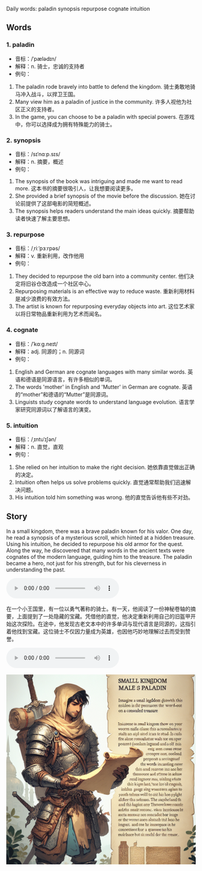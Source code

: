 Daily words: paladin synopsis repurpose cognate intuition

## Words
### 1. paladin
- 音标：/ˈpælədɪn/ <span style="cursor: pointer;" onclick="document.getElementById('audio-player-1').play()"><i class="fas fa-volume-up"></i></span>
<audio id="audio-player-1" src="audios/words/paladin.mp3" style="display:none;"></audio>
- 解释：n. 骑士，忠诚的支持者
- 例句：
1. The paladin rode bravely into battle to defend the kingdom. 
骑士勇敢地骑马冲入战斗，以捍卫王国。
2. Many view him as a paladin of justice in the community. 
许多人视他为社区正义的支持者。
3. In the game, you can choose to be a paladin with special powers. 
在游戏中，你可以选择成为拥有特殊能力的骑士。

### 2. synopsis
- 音标：/sɪˈnɑːp.sɪs/ <span style="cursor: pointer;" onclick="document.getElementById('audio-player-2').play()"><i class="fas fa-volume-up"></i></span>
<audio id="audio-player-2" src="audios/words/synopsis.mp3" style="display:none;"></audio>
- 解释：n. 摘要，概述
- 例句：
1. The synopsis of the book was intriguing and made me want to read more. 
这本书的摘要很吸引人，让我想要阅读更多。
2. She provided a brief synopsis of the movie before the discussion. 
她在讨论前提供了这部电影的简短概述。
3. The synopsis helps readers understand the main ideas quickly. 
摘要帮助读者快速了解主要思想。

### 3. repurpose
- 音标：/ˌriːˈpɜːrpəs/ <span style="cursor: pointer;" onclick="document.getElementById('audio-player-3').play()"><i class="fas fa-volume-up"></i></span>
<audio id="audio-player-3" src="audios/words/repurpose.mp3" style="display:none;"></audio>
- 解释：v. 重新利用，改作他用
- 例句：
1. They decided to repurpose the old barn into a community center. 
他们决定将旧谷仓改造成一个社区中心。
2. Repurposing materials is an effective way to reduce waste. 
重新利用材料是减少浪费的有效方法。
3. The artist is known for repurposing everyday objects into art. 
这位艺术家以将日常物品重新利用为艺术而闻名。

### 4. cognate
- 音标：/ˈkɑːɡ.neɪt/ <span style="cursor: pointer;" onclick="document.getElementById('audio-player-4').play()"><i class="fas fa-volume-up"></i></span>
<audio id="audio-player-4" src="audios/words/cognate.mp3" style="display:none;"></audio>
- 解释：adj. 同源的；n. 同源词
- 例句：
1. English and German are cognate languages with many similar words. 
英语和德语是同源语言，有许多相似的单词。
2. The words 'mother' in English and 'Mutter' in German are cognate. 
英语的“mother”和德语的“Mutter”是同源词。
3. Linguists study cognate words to understand language evolution. 
语言学家研究同源词以了解语言的演变。

### 5. intuition
- 音标：/ˌɪntuˈɪʃən/ <span style="cursor: pointer;" onclick="document.getElementById('audio-player-5').play()"><i class="fas fa-volume-up"></i></span>
<audio id="audio-player-5" src="audios/words/intuition.mp3" style="display:none;"></audio>
- 解释：n. 直觉，直观
- 例句：
1. She relied on her intuition to make the right decision. 
她依靠直觉做出正确的决定。
2. Intuition often helps us solve problems quickly. 
直觉通常帮助我们迅速解决问题。
3. His intuition told him something was wrong. 
他的直觉告诉他有些不对劲。

## Story
In a small kingdom, there was a brave paladin known for his valor. One day, he read a synopsis of a mysterious scroll, which hinted at a hidden treasure. Using his intuition, he decided to repurpose his old armor for the quest. Along the way, he discovered that many words in the ancient texts were cognates of the modern language, guiding him to the treasure. The paladin became a hero, not just for his strength, but for his cleverness in understanding the past.

<audio controls>
  <source src="https://files.dwong.top/story/2024-08-12-english.mp3" type="audio/mpeg">
  你的浏览器不支持音频元素。
</audio>
  

在一个小王国里，有一位以勇气著称的骑士。有一天，他阅读了一份神秘卷轴的摘要，上面提到了一处隐藏的宝藏。凭借他的直觉，他决定重新利用自己的旧盔甲开始这次探险。在途中，他发现古老文本中的许多单词与现代语言是同源的，这指引着他找到宝藏。这位骑士不仅因力量成为英雄，也因他巧妙地理解过去而受到赞誉。

<audio controls>
  <source src="https://files.dwong.top/story/2024-08-12-chinese.mp3" type="audio/mpeg">
  你的浏览器不支持音频元素。
</audio>
  

![story](./images/2024-08-12.png)

